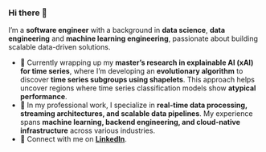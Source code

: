 ### Hi there 👋  

I’m a **software engineer** with a background in **data science**, **data engineering** and **machine learning engineering**, passionate about building scalable data-driven solutions.  

- 🌱 Currently wrapping up my **master’s research in explainable AI (xAI) for time series**, where I’m developing an **evolutionary algorithm** to discover **time series subgroups using shapelets**. This approach helps uncover regions where time series classification models show **atypical performance**.  
- 🚀 In my professional work, I specialize in **real-time data processing, streaming architectures, and scalable data pipelines**. My experience spans **machine learning, backend engineering, and cloud-native infrastructure** across various industries.  
- 🔗 Connect with me on **[LinkedIn](https://www.linkedin.com/in/samirtsj/)**.  

<!--
**samirsaliba/samirsaliba** is a ✨ _special_ ✨ repository because its `README.md` (this file) appears on your GitHub profile.

Here are some ideas to get you started:

- 🔭 I’m currently working on ...
- 🌱 I’m currently learning ...
- 👯 I’m looking to collaborate on ...
- 🤔 I’m looking for help with ...
- 💬 Ask me about ...
- 📫 How to reach me: ...
- 😄 Pronouns: ...
- ⚡ Fun fact: ...
-->
